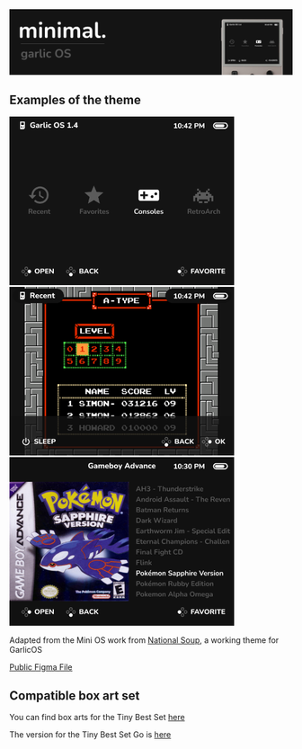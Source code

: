 <img src="https://github.com/nithou/Minimal-garlicOS/raw/main/_img/preview-garlic.png" alt="minimal. for Garlic OS"/>

## Examples of the theme

<img src="https://github.com/nithou/Minimal-garlicOS/raw/main/_img/theme-example.png" width=400 alt="Example of the Home" style="display:inline-block;"/>&nbsp;&nbsp;<img src="https://github.com/nithou/Minimal-garlicOS/raw/main/_img/recent-example.png" width=400 alt="Example of the Recents" style="display:inline-block;"/>&nbsp;&nbsp;<img src="https://github.com/nithou/Minimal-garlicOS/raw/main/_img/image-list.png" width=400 alt="Example of the inline List" style="display:inline-block;"/>

Adapted from the Mini OS work from [National Soup](https://github.com/OnionUI/Themes/commits/main/themes/mini.os%20by%20nationalsoup), a working theme for GarlicOS

[Public Figma File](https://www.figma.com/community/file/1219968948888512600)


## Compatible box art set

You can find box arts for the Tiny Best Set [here](https://drive.google.com/file/d/1vChA5Y56JDsHxo3Bm4170IKsYq5uemCO/view?usp=sharing)

The version for the Tiny Best Set Go is [here](https://drive.google.com/file/d/1uL8B9JK4tGwlkpE2ci4U4Z73l6kQlVQI/view?usp=sharing)
